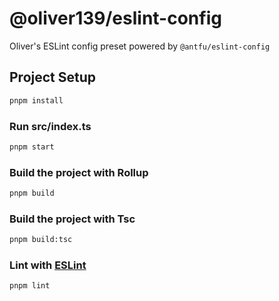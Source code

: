 # @oliver139/eslint-config

Oliver's ESLint config preset powered by `@antfu/eslint-config`

## Project Setup

```sh
pnpm install
```

### Run src/index.ts

```sh
pnpm start
```

### Build the project with Rollup

```sh
pnpm build
```

### Build the project with Tsc

```sh
pnpm build:tsc
```

### Lint with [ESLint](https://eslint.org/)

```sh
pnpm lint
```
